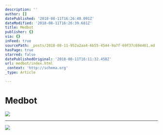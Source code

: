 ```yaml
---
description: ''
author: []
datePublished: '2018-08-11T16:26:40.091Z'
dateModified: '2018-08-11T16:26:39.681Z'
title: Medbot
publisher: {}
via: {}
inFeed: true
sourcePath: _posts/2018-08-11-952a2aa4-6b55-4544-9a7f-69f37c694461.md
hasPage: true
starred: false
datePublishedOriginal: '2018-08-11T16:11:32.458Z'
url: medbot/index.html
_context: 'http://schema.org'
_type: Article

---
```

# Medbot
![](https://the-grid-user-content.s3-us-west-2.amazonaws.com/9fbf7db7-793b-4df0-bede-30de424d8a85.gif)

---

![](https://the-grid-user-content.s3-us-west-2.amazonaws.com/87b4fa80-2c74-4013-9409-d1c670290cb2.png)